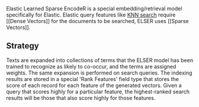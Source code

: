 Elastic Learned Sparse EncodeR is a special embedding/retrieval model specifically for Elastic. Elastic query features like [KNN search](https://www.elastic.co/guide/en/elasticsearch/reference/current/knn-search.html) require [[Dense Vectors]] for the documents to be searched, ELSER uses [[Sparse Vectors]].

## Strategy
Texts are expanded into collections of terms that the ELSER model has been trained to recognize as likely to co-occur, and the terms are assigned weights. The same expansion is performed on search queries. The indexing results are stored in a special 'Rank Features' field type that stores the score of each record for each feature of the generated vectors. Given a query that scores highly for a particular feature, the highest-ranked search results will be those that also score highly for those features.